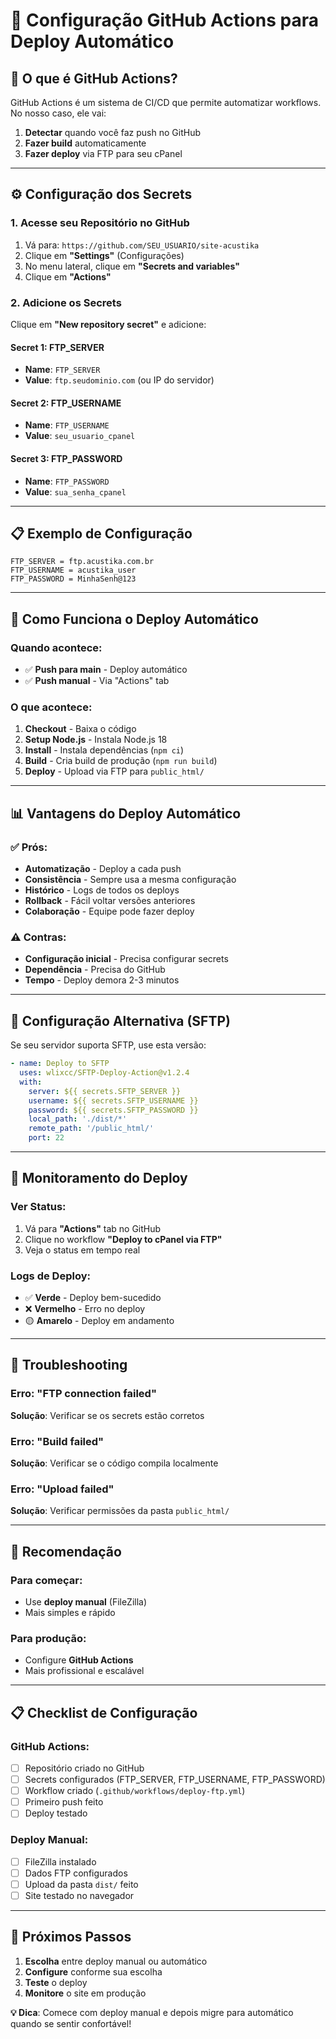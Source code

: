 # 🤖 Configuração GitHub Actions para Deploy Automático

## 🎯 **O que é GitHub Actions?**

GitHub Actions é um sistema de CI/CD que permite automatizar workflows. No nosso caso, ele vai:
1. **Detectar** quando você faz push no GitHub
2. **Fazer build** automaticamente
3. **Fazer deploy** via FTP para seu cPanel

---

## ⚙️ **Configuração dos Secrets**

### **1. Acesse seu Repositório no GitHub**
1. Vá para: `https://github.com/SEU_USUARIO/site-acustika`
2. Clique em **"Settings"** (Configurações)
3. No menu lateral, clique em **"Secrets and variables"**
4. Clique em **"Actions"**

### **2. Adicione os Secrets**
Clique em **"New repository secret"** e adicione:

#### **Secret 1: FTP_SERVER**
- **Name**: `FTP_SERVER`
- **Value**: `ftp.seudominio.com` (ou IP do servidor)

#### **Secret 2: FTP_USERNAME**
- **Name**: `FTP_USERNAME`
- **Value**: `seu_usuario_cpanel`

#### **Secret 3: FTP_PASSWORD**
- **Name**: `FTP_PASSWORD`
- **Value**: `sua_senha_cpanel`

---

## 📋 **Exemplo de Configuração**

```
FTP_SERVER = ftp.acustika.com.br
FTP_USERNAME = acustika_user
FTP_PASSWORD = MinhaSenh@123
```

---

## 🚀 **Como Funciona o Deploy Automático**

### **Quando acontece:**
- ✅ **Push para main** - Deploy automático
- ✅ **Push manual** - Via "Actions" tab

### **O que acontece:**
1. **Checkout** - Baixa o código
2. **Setup Node.js** - Instala Node.js 18
3. **Install** - Instala dependências (`npm ci`)
4. **Build** - Cria build de produção (`npm run build`)
5. **Deploy** - Upload via FTP para `public_html/`

---

## 📊 **Vantagens do Deploy Automático**

### **✅ Prós:**
- **Automatização** - Deploy a cada push
- **Consistência** - Sempre usa a mesma configuração
- **Histórico** - Logs de todos os deploys
- **Rollback** - Fácil voltar versões anteriores
- **Colaboração** - Equipe pode fazer deploy

### **⚠️ Contras:**
- **Configuração inicial** - Precisa configurar secrets
- **Dependência** - Precisa do GitHub
- **Tempo** - Deploy demora 2-3 minutos

---

## 🔧 **Configuração Alternativa (SFTP)**

Se seu servidor suporta SFTP, use esta versão:

```yaml
- name: Deploy to SFTP
  uses: wlixcc/SFTP-Deploy-Action@v1.2.4
  with:
    server: ${{ secrets.SFTP_SERVER }}
    username: ${{ secrets.SFTP_USERNAME }}
    password: ${{ secrets.SFTP_PASSWORD }}
    local_path: './dist/*'
    remote_path: '/public_html/'
    port: 22
```

---

## 📱 **Monitoramento do Deploy**

### **Ver Status:**
1. Vá para **"Actions"** tab no GitHub
2. Clique no workflow **"Deploy to cPanel via FTP"**
3. Veja o status em tempo real

### **Logs de Deploy:**
- ✅ **Verde** - Deploy bem-sucedido
- ❌ **Vermelho** - Erro no deploy
- 🟡 **Amarelo** - Deploy em andamento

---

## 🚨 **Troubleshooting**

### **Erro: "FTP connection failed"**
**Solução**: Verificar se os secrets estão corretos

### **Erro: "Build failed"**
**Solução**: Verificar se o código compila localmente

### **Erro: "Upload failed"**
**Solução**: Verificar permissões da pasta `public_html/`

---

## 🎯 **Recomendação**

### **Para começar:**
- Use **deploy manual** (FileZilla)
- Mais simples e rápido

### **Para produção:**
- Configure **GitHub Actions**
- Mais profissional e escalável

---

## 📋 **Checklist de Configuração**

### **GitHub Actions:**
- [ ] Repositório criado no GitHub
- [ ] Secrets configurados (FTP_SERVER, FTP_USERNAME, FTP_PASSWORD)
- [ ] Workflow criado (`.github/workflows/deploy-ftp.yml`)
- [ ] Primeiro push feito
- [ ] Deploy testado

### **Deploy Manual:**
- [ ] FileZilla instalado
- [ ] Dados FTP configurados
- [ ] Upload da pasta `dist/` feito
- [ ] Site testado no navegador

---

## 🚀 **Próximos Passos**

1. **Escolha** entre deploy manual ou automático
2. **Configure** conforme sua escolha
3. **Teste** o deploy
4. **Monitore** o site em produção

**💡 Dica**: Comece com deploy manual e depois migre para automático quando se sentir confortável!
